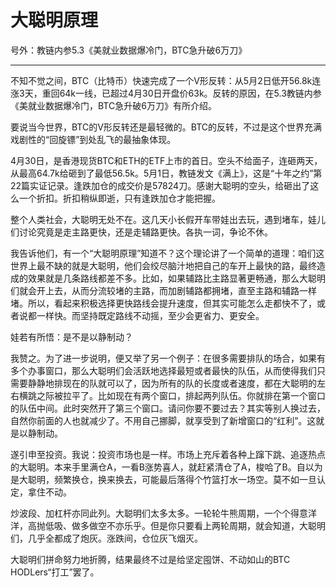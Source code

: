 # 大聪明原理

号外：教链内参5.3《美就业数据爆冷门，BTC急升破6万刀》

* * *

不知不觉之间，BTC（比特币）快速完成了一个V形反转：从5月2日低开56.8k连涨3天，重回64k一线，已超过4月30日开盘价63k。反转的原因，在5.3教链内参《美就业数据爆冷门，BTC急升破6万刀》有所介绍。

要说当今世界，BTC的V形反转还是最轻微的。BTC的反转，不过是这个世界充满戏剧性的“回旋镖”到处乱飞的最抽象体现。

4月30日，是香港现货BTC和ETH的ETF上市的首日。空头不给面子，连砸两天，从最高64.7k给砸到了最低56.5k。5月1日，教链发文《满上》，这是“十年之约”第22篇实证记录。逢跌加仓的成交价是57824刀。感谢大聪明的空头，给砸出了这么一个折扣。折扣稍纵即逝，只有逢跌加仓才能把握。

整个人类社会，大聪明无处不在。这几天小长假开车带娃出去玩，遇到堵车，娃儿们讨论究竟是走主路更快，还是走辅路更快。各执一词，争论不休。

我告诉他们，有一个“大聪明原理”知道不？这个理论讲了一个简单的道理：咱们这世界上最不缺的就是大聪明，他们会绞尽脑汁地把自己的车开上最快的路，最终造成的效果就是几条路线都差不多。比如，如果辅路比主路显著更畅通，那么大聪明们就会开上去，从而分流较堵的主路，而加剧辅路都拥堵，直至主路和辅路一样堵。所以，看起来积极选择更快路线会提升速度，但其实可能怎么走都快不了，或者说都一样快。而坚持既定路线不动摇，至少会更省力、更安全。

娃若有所悟：是不是以静制动？

我赞之。为了进一步说明，便又举了另一个例子：在很多需要排队的场合，如果有多个办事窗口，那么大聪明们会活跃地选择最短或者最快的队伍，从而使得我们只需要静静地排现在的队就可以了，因为所有的队的长度或者速度，都在大聪明的左右横跳之际被拉平了。比如现在有两个窗口，排起两列队伍。你就排在第一个窗口的队伍中间。此时突然开了第三个窗口。请问你要不要过去？其实等别人换过去，自然你前面的人也就减少了。不用自己挪脚，就享受到了新增窗口的“红利”。这就是以静制动。

遂引申至投资。我说：投资市场也是一样。市场上充斥着各种上蹿下跳、追逐热点的大聪明。本来手里满仓A，一看B涨势喜人，就赶紧清仓了A，梭哈了B。自以为是大聪明，频繁换仓，换来换去，可能最后落得个竹篮打水一场空。莫不如一旦认定，拿住不动。

炒波段、加杠杆亦同此列。大聪明们太多太多。一轮轮牛熊周期，一个个得意洋洋，高抛低吸、做多做空不亦乐乎。但是你只要看上两轮周期，就会知道，大聪明们，几乎全都成了炮灰。涨跌间，仓位灰飞烟灭。

大聪明们拼命努力地折腾，结果最终不过是给坚定囤饼、不动如山的BTC HODLers“打工”罢了。
